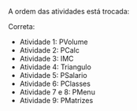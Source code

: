 A ordem das atividades está trocada:

Correta:

- Atividade 1: PVolume
- Atividade 2: PCalc
- Atividade 3: IMC
- Atividade 4: Triangulo
- Atividade 5: PSalario
- Atividade 6: PClasses
- Atividade 7 e 8: PMenu
- Atividade 9: PMatrizes
